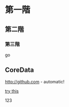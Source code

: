# 第一階
## 第二階
### 第三階

go

## CoreData


http://github.com - automatic!


[try this](https://github.com/dogteeth/SwiftNotes/blob/main/test.swift)


123
